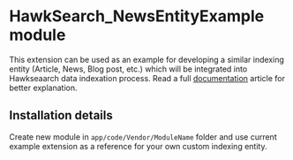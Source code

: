 # HawkSearch_NewsEntityExample module

This extension can be used as an example for developing a similar indexing entity (Article, News, Blog post, etc.) 
which will be integrated into Hawkseaarch data indexation process. 
Read a full [documentation](https://developerdocs.hawksearch.com/docs/magento-customize-add-custom-indexing-entity) article for better explanation.

## Installation details

Create new module in `app/code/Vendor/ModuleName` folder and use current example extension as a reference for your own custom indexing entity.
